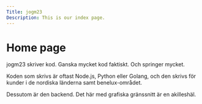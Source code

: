 ```yaml
---
Title: jogm23
Description: This is our index page.
---
```


Home page
==========================

jogm23 skriver kod. Ganska mycket kod faktiskt. Och springer mycket.

Koden som skrivs är oftast Node.js, Python eller Golang, och den skrivs för kunder i de nordiska länderna samt benelux-området.

Dessutom är den backend. Det här med grafiska gränssnitt är en akilleshäl.
